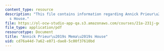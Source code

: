 ```yaml
---
content_type: resource
description: "This file contains information regarding Annick Prieur\u2019s Mema\u2019\
  s House."
file: https://ol-ocw-studio-app-qa.s3.amazonaws.com/courses/21a-231j-gender-sexuality-and-society-spring-2006/cd76a44d7a62e071dae85c00f37610bd_MIT21A_213JS06_memas.pdf
file_type: application/pdf
resourcetype: Document
title: "Annick Prieur\u2019s Mema\u2019s House"
uid: cd76a44d-7a62-e071-dae8-5c00f37610bd
---
```

